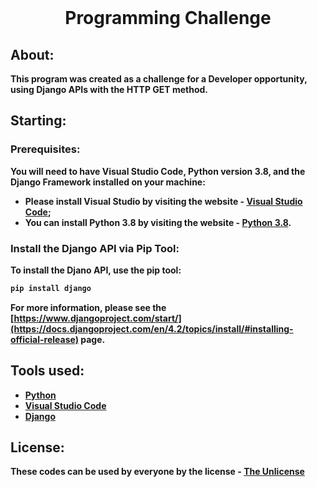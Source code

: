 <br />

<h1 align="center"><strong>Programming Challenge<strong/></h1>

## About:
This program was created as a challenge for a Developer opportunity, using Django APIs with the HTTP GET method.

## Starting:

### Prerequisites:
You will need to have Visual Studio Code, Python version 3.8, and the Django Framework installed on your machine:
  * Please install Visual Studio by visiting the website - [Visual Studio Code](https://code.visualstudio.com/download);
  * You can install Python 3.8 by visiting the website - [Python 3.8](https://www.python.org/downloads/release/python-385/).

### Install the Django API via Pip Tool:
To install the Djano API, use the pip tool:
   ```sh
   pip install django
   ```
For more information, please see the [https://www.djangoproject.com/start/](https://docs.djangoproject.com/en/4.2/topics/install/#installing-official-release) page.

## Tools used:
* [Python](https://www.python.org)
* [Visual Studio Code](https://code.visualstudio.com)
* [Django](https://www.djangoproject.com)

## License:
These codes can be used by everyone by the license - [The Unlicense](https://github.com/ThiagoMip/programming-challenge/blob/main/LICENSE)
